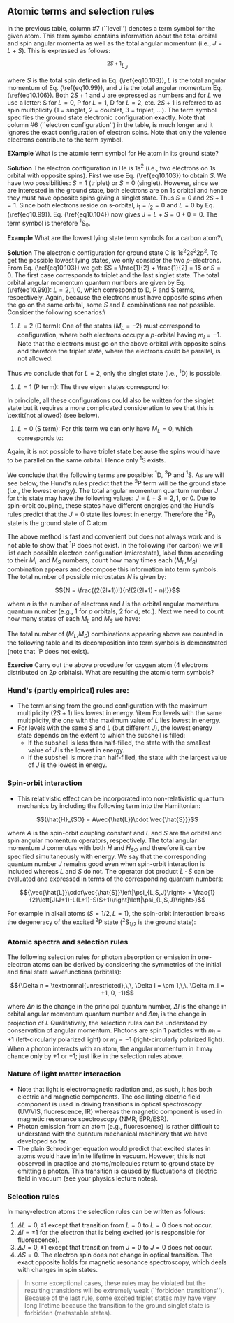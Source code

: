 ## Atomic terms and selection rules


In the previous table, column \#7 (``level'') denotes a term symbol for the given atom. This term symbol contains information about the total orbital and spin angular momenta
as well as the total angular momentum (i.e., $J = L + S$). This is expressed as follows:

$${^{2S+1}L_J}$$

where $S$ is the total spin defined in Eq. (\ref{eq10.103}), $L$ is the total angular momentum of Eq. (\ref{eq10.99}), and $J$ is the total angular momentum Eq. (\ref{eq10.106}). Both $2S+1$ and $J$ are expressed as numbers and for $L$ we use a letter: S for $L = 0$, P for $L = 1$, D for $L = 2$, etc. $2S+1$ is referred to as spin
multiplicity (1 = singlet, 2 = doublet, 3 = triplet, ...). The term symbol specifies the ground state electronic
configuration exactly. Note that column \#6 (``electron configuration'') in the table, is
much longer and it ignores the exact configuration of electron spins. Note that only the valence
electrons contribute to the term symbol.


**EXample** What is the atomic term symbol for He atom in its ground state?

**Solution** The electron configuration in He is 1s$^2$ (i.e., two electrons on 1s orbital with opposite
spins). First we use Eq. (\ref{eq10.103}) to obtain $S$. We have two possibilities: $S = 1$ (triplet) or $S = 0$
(singlet). However, since we are interested in the ground state, both electrons are on 1s
orbital and hence they must have opposite spins giving a singlet state. Thus $S = 0$
and $2S + 1 = 1$. Since both electrons reside on s-orbital, $l_1 = l_2 = 0$ and $L = 0$ by Eq. (\ref{eq10.99}).
Eq. (\ref{eq10.104}) now gives $J = L + S = 0 + 0 = 0$. The term symbol is therefore $^1$S$_0$.



**Example** What are the lowest lying state term symbols for a carbon atom?\\

**Solution** The electronic configuration for ground state C is 1s$^2$2s$^2$2p$^2$. To get the possible lowest
lying states, we only consider the two $p$-electrons. From Eq. (\ref{eq10.103}) we get: $S = \frac{1}{2} + \frac{1}{2} = 1$ or $S = 0$. The first case corresponds to triplet and the last singlet state. The total orbital angular momentum quantum numbers are given by Eq. (\ref{eq10.99}): $L = 2,1,0$, which correspond to D, P and S terms, respectively. Again, because the electrons must have opposite spins when the go on the same orbital, some $S$ and $L$ combinations are not possible. Consider the following scenarios:\\

1. $L = 2$ (D term): One of the states ($M_L = -2$) must correspond to configuration, where both electrons occupy a $p$-orbital having $m_l = -1$. Note that the electrons must go on the above orbital with opposite spins and therefore
the triplet state, where the electrons could be parallel, is not allowed:

Thus we conclude that for $L = 2$, only the singlet state (i.e., $^1$D) is possible.

1. $L = 1$ (P term): The three eigen states correspond to:

In principle, all these configurations could also be written for the singlet state but it requires a more complicated consideration to see that this is \textit{not allowed} (see below).

1. $L = 0$ (S term): For this term we can only have $M_L = 0$, which corresponds to:

Again, it is not possible to have triplet state because the spins would have to be parallel on the same orbital. Hence only $^1$S exists.

We conclude that the following terms are possible: $^1$D, $^3$P and $^1$S. As we will see below, the Hund's rules predict that the $^3$P term will be the ground state (i.e., the lowest energy). The total angular momentum quantum number $J$ for this state may have the following values: $J = L + S = 2, 1$, or $0$. Due to spin-orbit coupling, these states have different energies and the Hund’s rules predict that the $J = 0$ state lies lowest in energy. Therefore the $^3$P$_0$ state is the ground state of C atom.


The above method is fast and convenient but does not always work and is not able to show that $^1$P does not exist. In the following (for carbon) we will list each possible electron configuration (microstate), label them according to their $M_L$ and $M_S$ numbers, count how many times each ($M_L$,$M_S$) combination appears and decompose this information into term symbols. The total number of possible microstates $N$ is given by:

$${N = \frac{(2(2l+1))!}{n!(2(2l+1) - n)!}}$$

where $n$ is the number of electrons and $l$ is the orbital angular momentum quantum number (e.g., 1 for $p$ orbitals, 2 for $d$, etc.). Next we need to count how many states of each $M_L$ and $M_S$ we have:


The total number of ($M_L$,$M_S$) combinations appearing above are counted in the following table and its decomposition into term symbols is demonstrated (note that $^1$P does not exist).

**Exercise** Carry out the above procedure for oxygen atom (4 electrons distributed on $2p$ orbitals). What are resulting the atomic term symbols?


### Hund's (partly empirical) rules are:

- The term arising from the ground configuration with the maximum multiplicity ($2S + 1$) lies lowest in energy.
\item For levels with the same multiplicity, the one with the maximum value of $L$ lies lowest in energy.
- For levels with the same $S$ and $L$ (but different $J$), the lowest energy state depends on the extent to which the subshell is filled:
    - If the subshell is less than half-filled, the state with the smallest value of $J$ is the lowest in energy.
    - If the subshell is more than half-filled, the state with the largest value of $J$ is the lowest in energy.


### Spin-orbit interaction

- This relativistic effect can be incorporated into non-relativistic quantum mechanics by including the following term into the Hamiltonian:

$${\hat{H}_{SO} = A\vec{\hat{L}}\cdot \vec{\hat{S}}}$$


where $A$ is the spin-orbit coupling constant and $L$ and $S$ are the orbital and spin angular momentum operators, respectively. The total angular momentum $J$ commutes with both $\hat{H}$ and $\hat{H}_{SO}$ and therefore it can be specified simultaneously with energy. We say that the corresponding quantum number $J$ remains good even when spin-orbit interaction is included whereas $L$ and $S$ do not. The operator dot product $\hat{L}\cdot \hat{S}$ can be evaluated and expressed in terms of the corresponding quantum numbers:

$${\vec{\hat{L}}\cdot\vec{\hat{S}}\left|\psi_{L,S,J}\right> = \frac{1}{2}\left[J(J+1)-L(L+1)-S(S+1)\right]\left|\psi_{L,S,J}\right>}$$

For example in alkali atoms ($S = 1/2, L = 1$), the spin-orbit interaction breaks the degeneracy of the excited $^2$P state ($^2$S$_{1/2}$ is the ground state):

### Atomic spectra and selection rules


The following selection rules for photon absorption or emission in one-electron atoms can be derived by considering the symmetries of the initial and final state wavefunctions (orbitals):

$${\Delta n = \textnormal{unrestricted},\,\, \Delta l = \pm 1,\,\, \Delta m_l = +1, 0, -1}$$

where $\Delta n$ is the change in the principal quantum number, $\Delta l$ is the change in orbital angular momentum quantum number and $\Delta m_l$ is the change in projection of $l$. Qualitatively, the selection rules can
be understood by conservation of angular momentum. Photons are spin 1 particles with $m_l = +1$ (left-circularly polarized light) or $m_l = -1$ (right-circularly polarized light). When a photon interacts with an atom, the angular momentum in it may chance only by $+1$ or $-1$; just like in the selection rules above.

### Nature of light matter interaction

- Note that light is electromagnetic radiation and, as such, it has both electric and magnetic components. The oscillating electric field component is used in driving transitions in optical
spectroscopy (UV/VIS, fluorescence, IR) whereas the magnetic component is used in magnetic resonance spectroscopy (NMR, EPR/ESR). 
- Photon emission from an atom (e.g., fluorescence) is rather difficult to understand with the quantum mechanical machinery that we have developed so far.
- The plain Schrodinger equation would predict that excited states in atoms would have infinite lifetime in vacuum. However, this is not observed in practice and atoms/molecules return to ground state by emitting a photon. This transition is caused by fluctuations of electric field in vacuum (see your physics lecture notes).

### Selection rules

In many-electron atoms the selection rules can be written as follows:

1.  $\Delta L = 0, \pm 1$ except that transition from $L = 0$ to $L = 0$ does not occur.
2. $\Delta l = \pm 1$ for the electron that is being excited (or is responsible for fluorescence).
3. $\Delta J = 0, \pm 1$ except that transition from $J = 0$ to $J = 0$ does not occur.
4. $\Delta S = 0$. The electron spin does not change in optical transition. The exact opposite holds for magnetic resonance spectroscopy, which deals with changes in spin states.

> In some exceptional cases, these rules may be violated but the resulting transitions will be extremely weak (``forbidden transitions''). Because of the last rule, some excited triplet states may have very long lifetime because the transition to the ground singlet state is forbidden (metastable states).

